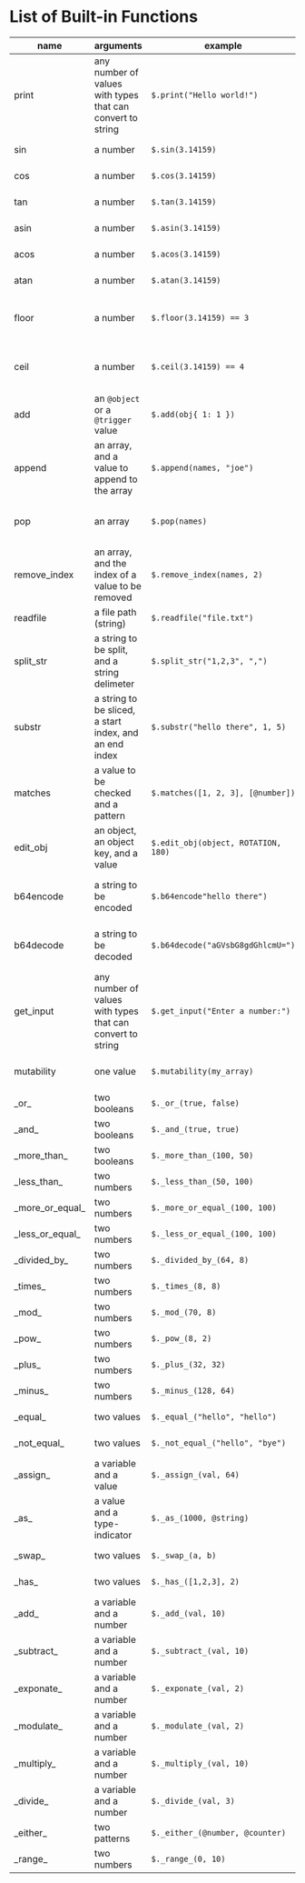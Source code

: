 # List of Built-in Functions

| name              | arguments                                                  | example                            | description                                                                                |
| ----------------- | ---------------------------------------------------------- | ---------------------------------- | ------------------------------------------------------------------------------------------ |
| print             | any number of values with types that can convert to string | `$.print("Hello world!")`          | Prints value(s) to the console                                                             |
| sin               | a number                                                   | `$.sin(3.14159)`                   | Calculates the _sin_ of an angle in radians                                                |
| cos               | a number                                                   | `$.cos(3.14159)`                   | Calculates the _cos_ of an angle in radians                                                |
| tan               | a number                                                   | `$.tan(3.14159)`                   | Calculates the _tan_ of an angle in radians                                                |
| asin              | a number                                                   | `$.asin(3.14159)`                  | Calculates the _arcsin_ of a number                                                        |
| acos              | a number                                                   | `$.acos(3.14159)`                  | Calculates the _arccos_ of a number                                                        |
| atan              | a number                                                   | `$.atan(3.14159)`                  | Calculates the _arctan_ of a number                                                        |
| floor             | a number                                                   | `$.floor(3.14159) == 3`            | Calculates the _floor_ of a number, AKA the number rounded **down** to the nearest integer |
| ceil              | a number                                                   | `$.ceil(3.14159) == 4`             | Calculates the _ceil_ of a number, AKA the number rounded **up** to the nearest integer   |
| add               | an `@object` or a `@trigger` value                         | `$.add(obj{ 1: 1 })`               | Adds a Geometry Dash object or trigger to the target level                                 |
| append            | an array, and a value to append to the array               | `$.append(names, "joe")`           | Appends a value to the end of an array. You can also use `array.push(value)`               |
| pop               | an array                                                   | `$.pop(names)`                     | Removes a value from the end of an array. You can also use `array.pop()`                   |
| remove_index      | an array, and the index of a value to be removed           | `$.remove_index(names, 2)`         | Removes a specific value from an array. You can also use `array.remove(index)`             |
| readfile          | a file path (string)                                       | `$.readfile("file.txt")`           | Opens a file and returns it as a string                                                    |
| split_str         | a string to be split, and a string delimeter               | `$.split_str("1,2,3", ",")`        | Returns an array from the split string. You can also use `string.split(delimeter)`         |
| substr            | a string to be sliced, a start index, and an end index     | `$.substr("hello there", 1, 5)`    | Returns a specified part of the input string                                               |
| matches           | a value to be checked and a pattern                        | `$.matches([1, 2, 3], [@number])`  | Returns `true` if the value matches the pattern, otherwise it returns `false`              |
| edit_obj          | an object, an object key, and a value                      | `$.edit_obj(object, ROTATION, 180)`| Changes the value of an object key. You can also use `object.set(key, value)`              |
| b64encode        | a string to be encoded                                      | `$.b64encode"hello there")`      | Returns the input string encoded with base64 encoding (useful for text objects)            |
| b64decode        | a string to be decoded                                      | `$.b64decode("aGVsbG8gdGhlcmU=")` | Returns the input string decoded from base64 encoding (useful for text objects)           |
| get_input         | any number of values with types that can convert to string | `$.get_input("Enter a number:")`   | Prompts the user for input and returns the result as a string                              |
| mutability        | one value                                                  | `$.mutability(my_array)`           | Returns whether the given value is mutable or not.                                         |
| \_or\_            | two booleans                                               | `$._or_(true, false)`              | Default implementation of the `\|\|` operator                                              |
| \_and\_           | two booleans                                               | `$._and_(true, true)`              | Default implementation of the `&&` operator                                                |
| \_more_than\_     | two booleans                                               | `$._more_than_(100, 50)`           | Default implementation of the `>` operator                                                 |
| \_less_than\_     | two numbers                                                | `$._less_than_(50, 100)`           | Default implementation of the `<` operator                                                 |
| \_more_or_equal\_ | two numbers                                                | `$._more_or_equal_(100, 100)`      | Default implementation of the `>=` operator                                                |
| \_less_or_equal\_ | two numbers                                                | `$._less_or_equal_(100, 100)`      | Default implementation of the `<=` operator                                                |
| \_divided_by\_    | two numbers                                                | `$._divided_by_(64, 8)`            | Default implementation of the `/` operator                                                 |
| \_times\_         | two numbers                                                | `$._times_(8, 8)`                  | Default implementation of the `*` operator                                                 |
| \_mod\_           | two numbers                                                | `$._mod_(70, 8)`                   | Default implementation of the `%` operator                                                 |
| \_pow\_           | two numbers                                                | `$._pow_(8, 2)`                    | Default implementation of the `^`/`**` operator                                            |
| \_plus\_          | two numbers                                                | `$._plus_(32, 32)`                 | Default implementation of the `+` operator                                                 |
| \_minus\_         | two numbers                                                | `$._minus_(128, 64)`               | Default implementation of the `-` operator                                                 |
| \_equal\_         | two values                                                 | `$._equal_("hello", "hello")`      | Default implementation of the `==` operator                                                |
| \_not_equal\_     | two values                                                 | `$._not_equal_("hello", "bye")`    | Default implementation of the `!=` operator                                                |
| \_assign\_        | a variable and a value                                     | `$._assign_(val, 64)`              | Default implementation of the `=` operator                                                 |
| \_as\_            | a value and a type-indicator                               | `$._as_(1000, @string)`            | Default implementation of the `as` operator                                                |
| \_swap\_          | two values                                                 | `$._swap_(a, b)`                   | Default implementation of the `<=>` operator                                               |
| \_has\_           | two values                                                 | `$._has_([1,2,3], 2)`              | Default implementation of the `has` operator                                               |
| \_add\_           | a variable and a number                                    | `$._add_(val, 10)`                 | Default implementation of the `+=` operator                                                |
| \_subtract\_      | a variable and a number                                    | `$._subtract_(val, 10)`            | Default implementation of the `-=` operator                                                |
| \_exponate\_      | a variable and a number                                    | `$._exponate_(val, 2)`             | Default implementation of the `^=` operator                                                |
| \_modulate\_      | a variable and a number                                    | `$._modulate_(val, 2)`             | Default implementation of the `%=` operator                                                |
| \_multiply\_      | a variable and a number                                    | `$._multiply_(val, 10)`            | Default implementation of the `*=` operator                                                |
| \_divide\_        | a variable and a number                                    | `$._divide_(val, 3)`               | Default implementation of the `/=` operator                                                |
| \_either\_        | two patterns                                               | `$._either_(@number, @counter)`    | Default implementation of the `\|` operator                                                |
| \_range\_         | two numbers                                                | `$._range_(0, 10)`                 | Default implementation of the `..` operator                                                |

